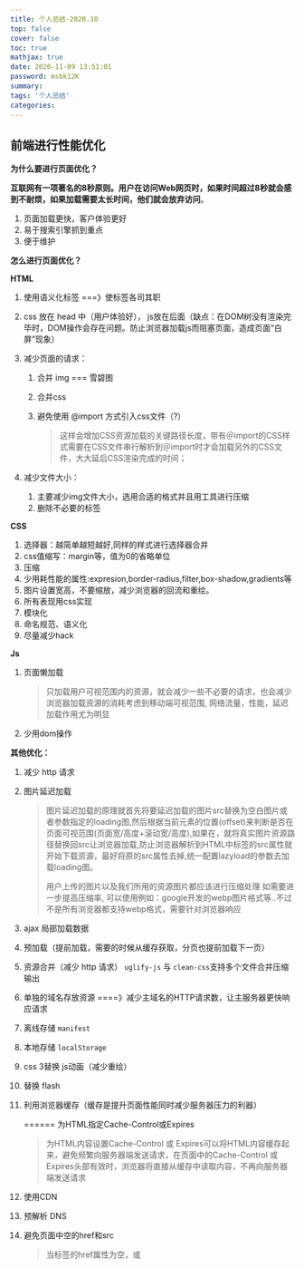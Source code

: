 ```yaml
---
title: 个人总结-2020.10
top: false
cover: false
toc: true
mathjax: true
date: 2020-11-09 13:51:01
password: msbk12K
summary:
tags: '个人总结'
categories:
---
```


## 前端进行性能优化

**为什么要进行页面优化？**

**互联网有一项著名的8秒原则。用户在访问Web网页时，如果时间超过8秒就会感到不耐烦，如果加载需要太长时间，他们就会放弃访问**。

1. 页面加载更快，客户体验更好
2. 易于搜索引擎抓到重点
3. 便于维护

**怎么进行页面优化？**

**HTML**

1. 使用语义化标签 ===》使标签各司其职

2. css 放在 head 中（用户体验好）， js放在后面（缺点：在DOM树没有渲染完毕时，DOM操作会存在问题。防止浏览器加载js而阻塞页面，造成页面“白屏”现象）

3. 减少页面的请求：

   1. 合并 img === 雪碧图

   2. 合并css

   3. 避免使用 @import 方式引入css文件（?）

      > 这样会增加CSS资源加载的关键路径长度，带有＠import的CSS样式需要在CSS文件串行解析到＠import时才会加载另外的CSS文件，大大延后CSS渲染完成的时间；

4. 减少文件大小：

   1. 主要减少img文件大小，选用合适的格式并且用工具进行压缩
   2. 删除不必要的标签

   

**CSS**

1. 选择器：越简单越短越好,同样的样式进行选择器合并
2. css值缩写：margin等，值为0的省略单位
3. 压缩
4. 少用耗性能的属性:expresion,border-radius,filter,box-shadow,gradients等
5. 图片设置宽高，不要缩放，减少浏览器的回流和重绘。
6. 所有表现用css实现
7. 模块化
8. 命名规范、语义化
9. 尽量减少hack

**Js**

1. 页面懒加载

   > 只加载用户可视范围内的资源，就会减少一些不必要的请求，也会减少浏览器加载资源的消耗考虑到移动端可视范围, 网络流量，性能，延迟加载作用尤为明显

2. 少用dom操作

**其他优化：**

1. 减少 http 请求

2. 图片延迟加载

   > 图片延迟加载的原理就首先将要延迟加载的图片src替换为空白图片或者参数指定的loading图,然后根据当前元素的位置(offset)来判断是否在页面可视范围(页面宽/高度+滚动宽/高度),如果在，就将真实图片资源路径替换回src让浏览器加载,防止浏览器解析到HTML中<img>标签的src属性就开始下载资源，最好将原<img>的src属性去掉,统一配置lazyload的参数去加载loading图。
   >
   > 用户上传的图片以及我们所用的资源图片都应该进行压缩处理
   > 如需要进一步提高压缩率, 可以使用例如：google开发的webp图片格式等..不过不是所有浏览器都支持webp格式，需要针对浏览器响应

3. ajax 局部加载数据

4. 预加载（提前加载，需要的时候从缓存获取，分页也提前加载下一页）

5. 资源合并（减少 http 请求） `uglify-js` 与 `clean-css`支持多个文件合并压缩输出

6. 单独的域名存放资源  ====》减少主域名的HTTP请求数，让主服务器更快响应请求

7. 离线存储 `manifest`

8. 本地存储 `localStorage`

9. css 3替换 js动画（减少重绘）

10. 替换 flash

11. 利用浏览器缓存（缓存是提升页面性能同时减少服务器压力的利器）

    ====== 为HTML指定Cache-Control或Expires

    > 为HTML内容设置Cache-Control 或 Expires可以将HTML内容缓存起来，避免频繁向服务器端发送请求，在页面中的Cache-Control 或 Expires头部有效时，浏览器将直接从缓存中读取内容，不再向服务器端发送请求

12. 使用CDN

13. 预解析 DNS

14. 避免页面中空的href和src

    > 当<link>标签的href属性为空，或<script>、<img>、<iframe>标签的src属性为空时，浏览器在渲染过程中仍会将href属性或者src属性中的空内容进行加载，直至加载失败，这样就阻塞了页面中其他资源的下载进程，而且最终加载到的内容是无效的，因此要尽量避免；

15. 减少页面重定向

16. 减少Cookie的大小并进行Cookie隔离

    > HTTP请求通常默认带上浏览器端的Cookie一起发送给服务器，所以在非必要的情况下，要尽量减少Cookie来减少HTTP请求的大小，对于静态资源，尽量使用不同的域名来存放，因为Cookie默认是不能跨域的，这样就做到了不同域名下静态资源请求的Cookie隔离；

17. 缩小favicon.ico并缓存

18. 推荐使用异步JavaScript资源

    ```js
    <script src="main.js" defer></script>
    <script src="main.js" async></script>
    ```

19. 减少DOM元素数量和深度

---

## 页面的可用性时间怎么计算

**纯前端方法在当前页面度量**， 这种方法的原理为，在页面的顶部放一段 JavaScript 代码，记下当前时间 t0，然后在页面 onload 时再计算当前时间与 t0 的时间差，这个时间差即为页面加载时间。

```html
<html>
<head>
<script>
var t0 = new Date().getTime();
function onLoad() {
  var now = new Date().getTime();
  var latency = now - t0;
  alert("page loading time: " + latency);
}
</script>
</head>
<body onload="onLoad()">
<!-- Main page body goes from here. -->
</body>
</html>
```

---

## 随机输出数组

```js
let arr = [0, 1, 2, 3, 4, 5, 6, 7, 8, 9]

function doRandomArr (arr) {
  let ranArr = [];
  let result = [];

  for(let i = 0; i < arr.length; i++) {
    let ran = Math.floor(Math.random() * arr.length);
    while(ranArr.indexOf(ran) > -1) {
      ran = Math.floor(Math.random() * arr.length);
    }
    ranArr.push(ran)
  }

  for(let i = 0; i < arr.length; i++) {
    result.push(arr[ranArr[i]]);
  }
  
  return result;
}

console.log(doRandomArr(arr))
```



---

## 怎么实现node的热更新

nodemon

---

## MVVM、MVP、MVC

### MVC

MVC模式的意思是，软件可以分成三个部分。

![img](MVC.png)

- 视图（View）：用户界面。
- 控制器（Controller）：业务逻辑
- 模型（Model）：数据保存

各部分之间的通信方式如下：

![img](MVC通信.png)

1. View 传送指令到 Controller
2. Controller 完成业务逻辑后，要求 Model 改变状态
3. Model 将新的数据发送到 View，用户得到反馈

所有通信都是单向的。

> 工作原理：
>
> 当用户出发事件的时候，view层会发送指令到controller层，自己不执行业务逻辑。
>
> Controller执行业务逻辑并且操作Model，但不会直接操作View，可以说它是对View无知的。
>
> model层更新完数据然后对视图进行更新，用户得到反馈。

### 互动模式

接受用户指令时，MVC 可以分成两种方式。

一种是通过 View 接受指令，传递给 Controller。

另一种是直接通过controller接受指令。

![img](用户-view-controller.png)

![img](用户-controller.png)

### 实例：Backbone

![img](实例.png)

实际项目往往采用更灵活的方式

> 1. 用户可以向 View 发送指令（DOM 事件），再由 View 直接要求 Model 改变状态。
>
> 2. 用户也可以直接向 Controller 发送指令（改变 URL 触发 hashChange 事件），再由 Controller 发送给 View。
>
> 3. Controller 非常薄，只起到路由的作用，而 View 非常厚，业务逻辑都部署在 View。所以，Backbone 索性取消了 Controller，只保留一个 Router（路由器） 。

### MVP

MVP 模式将 Controller 改名为 Presenter，同时改变了通信方向。

![img](MVP.png)

> 1. 各部分之间的通信，都是双向的。
>
> 2. View 与 Model 不发生联系，都通过 Presenter 传递。
>
> 3. View 非常薄，不部署任何业务逻辑，称为"被动视图"（Passive View），即没有任何主动性，而 Presenter非常厚，所有逻辑都部署在那里。

> 工作原理：
>
> 1. View 接受用户请求
> 2. View 传递请求给Presenter
> 3. Presenter做逻辑处理，修改Model
> 4. Model 通知Presenter数据变化
> 5. Presenter 更新View

### MVVM

![img](我的面试总结/MVVM.png)

MVVM 模式将 Presenter 改名为 ViewModel，基本上与 MVP 模式完全一致.

模型层(Model)
 负责存储、检索、操纵来自数据库或者网络的数据

视图层(View)
 用户界面，一般采用XML文件进行界面的描述

视图-模型层(ViewModel)
 负责View和Model之间的通信，以此分离视图和数据。

> 工作原理：
>
> View 接收用户交互请求
>
> View 将请求转交给ViewModel
>
> ViewModel 操作Model数据更新
>
> Model 更新完数据，通知ViewModel数据发生变化
>
> ViewModel 更新View数据

唯一的区别是，它采用双向绑定（data-binding）：View的变动，自动反映在 ViewModel，反之亦然

----

## 双向数据绑定

```html
<!DOCTYPE html>
<html lang="en">

<head>
    <meta charset="UTF-8">
    <meta name="viewport" content="width=device-width, initial-scale=1.0">
    <meta http-equiv="X-UA-Compatible" content="ie=edge">
    <title>Document</title>
</head>

<body>
    <div id="app">
        <input type="text" id="a">
        <span id="b"></span>
    </div>
</body>
<script>
    var obj = {};  //定义一个空对象

    var val = 'zhao';  //赋予初始值

    Object.defineProperty(obj, 'val', {//定义要修改对象的属性

        get: function () {

            return val;
        },

        set: function (newVal) { 

             val = newVal;//定义val等于修改后的内容

            document.getElementById('a').value = val;//让文本框的内容等于val
            
            document.getElementById('b').innerHTML = val;//让span的内容等于val

        }

    });
    document.addEventListener('keyup', function (e) {//当在文本框输入内容时让对象里你定义的val等于文本框的值

        obj.val = e.target.value;

    })

</script>

</html>

```

---

## 父子组件生命周期执行顺序

> 在单一组件中，钩子的执行顺序是beforeCreate-> created -> beforeMounte -> mounted->... ->destroyed，

在父子组件中，父子组件拥有各自的生命周期，生命周期彼此交融，总体规则如下： 父组件先创建，然后子组件创建；子组件先挂载，然后父组件挂载。

加载： 父beforeCreate->父created->父beforeMount->子beforeCreate->子created->子beforeMount->子mounted->父mounted

更新： 父beforeUpdate->子beforeUpdate->子updated->父updated

销毁：父beforeDestroy->子beforeDestroy->子destroyed->父destroyed

> 子组件挂载完成后，父组件还未挂载。所以组件数据回显的时候，在父组件mounted中获取api的数据，子组件的mounted是拿不到的。
>
> 在created中发起请求获取数据，依次在子组件的created或者mounted中会接收到这个数据

---

import 与 link

1. `@import`是 CSS 提供的语法规则，只有导入样式表的作用；`link`是HTML提供的标签，不仅可以加载 CSS 文件，还可以定义 RSS、rel 连接属性等。
2. 加载页面时，`link`标签引入的 CSS 被同时加载；`@import`引入的 CSS 将在页面加载完毕后被加载。
3. `@import`是 CSS2.1 才有的语法，故只可在 IE5+ 才能识别；`link`标签作为 HTML 元素，不存在兼容性问题。
4. `link`引入的样式权重大于`@import`引入的样式

css的权重优先级表现为：

**`!important > 行内样式 > ID > 类、伪类、属性 > 标签名 > 继承 > 通配符`**

| **选择器**   | **权重** |
| ------------ | -------- |
| 通配符       | 0        |
| 标签         | 1        |
| 类/伪类/属性 | 10       |
| ID           | 100      |
| 行内样式     | 1000     |
| important    | 无穷大   |

> ID选择器 的数量 = a 
>
> class选择器 + 属性选择器 + 伪类 的数量 = b 
>
> tag选择器 + 伪元素 的数量 = c 
>
> 对于两个CSS选择器1和2，将会计算出(a1, b1, c1)和(a2, b2, c2)的结果。 那么先比较a，a相同则比较b，b又相同则比较c，c相同则优先级相同。 就好比奥运会奖牌榜排名，先比较金牌，金牌相同则比较银牌，银牌又相同则比较铜牌，铜牌也相同就是并列名次。

---

## 跨页面的通信

https://juejin.im/post/6844903811232825357

> 在浏览器中，我们可以同时打开多个Tab页，每个Tab页可以粗略理解为一个“独立”的运行环境，即使是全局对象也不会在多个Tab间共享。

1. url传参

2. Broadcast Channel

   > [BroadCast Channel](https://developer.mozilla.org/en-US/docs/Web/API/BroadcastChannel) 可以帮我们创建一个用于广播的通信频道。当所有页面都监听同一频道的消息时，其中某一个页面通过它发送的消息就会被其他所有页面收到。它的API和用法都非常简单。

   创建一个频道：

   ```js
   const bc = new BroadcastChannel('login');
   ```

   各个页面可以通过`onmessage`来监听被广播的消息:

   ```js
   bc.onmessage = function (e) {
       const data = e.data;
       const text = '[receive] ' + data.msg + ' —— tab ' + data.from;
       console.log('[BroadcastChannel] receive message:', text);
   };
   
   // 发送消息
   bc.postMessage(mydata);
   ```

3. Service Worker

4. LocalStorage

   > 当 LocalStorage 变化时，会触发`storage`事件。利用这个特性，我们可以在发送消息时，把消息写入到某个 LocalStorage 中；然后在各个页面内，通过监听`storage`事件即可收到通知。

---

## img 的 src 与 alt

> alt属性，是<img>的特有属性，是图片内容的等价描述，用于图片无法加载时显示或读屏器阅读图片.可提图片高可访问性，除了纯装饰图片外都必须设置有意义的值，搜索引擎会重点分析。

> title属性是global attribute之一，作用是提供建议性的信息，通常是鼠标滑动到元素上是显示。

---

## 伪元素与伪类

css 引入伪类和伪元素概念是为了格式化文档树以外的信息，伪类和伪元素是用来修饰不在文档树中的部分。

> 伪类用于当已有元素处于的某个状态时，为其添加对应的样式，这个状态是根据用户行为而动态变化的。比如说，当用户悬停在指定的元素时，我们可以通过:hover 来描述这个元素的状态。虽然它和普通的 css 类相似，可以为已有的元素添加样式，但是它只有处于 dom 树无法描述的状态下才能为元素添加样式，所以将其称为伪类。
>
> 伪元素用于创建一些不在文档树中的元素，并为其添加样式。比如说，我们可以通过:before 来在一个元素前增加一些文本，并为这些文本添加样式。虽然用户可以看到这些文本，但是这些文本实际上不在文档树中。

伪类是选择器的一种，它用于选择处于特定状态的元素.

伪元素：表现得是像你往标记文本中加入全新的HTML元素一样，而不是向现有的元素上应用类。

---

URL ---> 页面

**1- 输入网址**

**2- 域名解析**

> 在发送http之前，需要进行DNS解析即域名解析。
> DNS解析:域名到IP地址的转换过程。域名的解析工作由DNS服务器完成。解析后可以获取域名相应的IP地址

**3- 缓存解析**

> 浏览器获取了这个url，当然就去解析了，它先去缓存当中看看有没有，从 **浏览器缓存-系统缓存-路由器缓存** 当中查看，如果有从缓存当中显示页面，然后没有那就进行步骤三；
> 缓存就是把你之前访问的web资源，比如一些js，css，图片什么的保存在你本机的内存或者磁盘当中。

**4- tcp连接，三次握手**

> 在域名解析之后，浏览器向服务器发起了http请求，tcp连接，三次握手建立tcp连接。TCP协议是面向连接的，所以在传输数据前必须建立连接

**5-服务器收到请求**

> 三次握手建立之后，开始发送HTTP请求，服务器收到浏览器发送的请求信息，找到响应的文件返回一个响应头和一个响应体，数据传输完毕断开连接。

**6- 页面渲染**

> 浏览器收到服务器发送的响应头和响应体，进行客户端渲染，生成Dom树、解析css样式、js交互。

---

## add(2,3,4) 与 add(2)(3)(4)输出结果一致。

```js
function sum(a, ...args){
  if(arguments.length > 1) {
    let ss = [...arguments]
    return ss.reduce((total, value) => total + value)
  }
  else {
    return function(c){
      if(c) {
        return sum(a + c)
      } else {
        return a
      }
    }
  }
}

console.log(sum(1)(2)(3)())

console.log(sum(1, 2, 3))
```

---

## 实现一个 观察者模式 Observe

---

## 防抖节流

----

